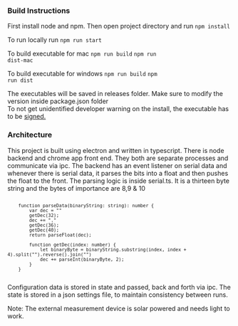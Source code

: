 <h3>Build Instructions</h3>
First install node and npm. Then open project directory and run 
<code>npm install</code>

To run locally run
<code>npm run start</code>

To build executable for mac
<code>npm run build</code>
<code>npm run dist-mac</code>

To build executable for windows
<code>npm run build</code>
<code>npm run dist</code>

<div>The executables will be saved in releases folder. Make sure to modify the version inside package.json folder</div> To not get unidentified developer warning on the install, the executable has to be <a href="https://help.apple.com/xcode/mac/current/#/dev033e997ca">signed.</a>

<h3>Architecture</h3>
This project is built using electron and written in typescript. There is node backend and chrome app front end. They both are separate processes and communicate via ipc.
The backend has an event listener on serial data and whenever there is serial data, it parses the bits into a float and then pushes the float to the front.
The parsing logic is inside serial.ts. It is a thirteen byte string and the bytes of importance are 8,9 & 10
<code>

        function parseData(binaryString: string): number { 
            var dec = "" 
            getDec(32);
            dec += "."
            getDec(36);
            getDec(40);
            return parseFloat(dec);
            
            function getDec(index: number) {
                let binaryByte = binaryString.substring(index, index + 4).split("").reverse().join("")
                dec += parseInt(binaryByte, 2);  
            }
        }
</code>
Configuration data is stored in state and passed, back and forth via ipc. The state is stored in a json settings file, to maintain consistency between runs.

Note: The external measurement device is solar powered and needs light to work.





